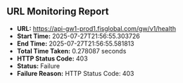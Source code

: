 ## URL Monitoring Report

- **URL:** https://api-gw1-prod1.fisglobal.com/gw/v1/health
- **Start Time:** 2025-07-27T21:56:55.303726
- **End Time:** 2025-07-27T21:56:55.581813
- **Total Time Taken:** 0.278087 seconds
- **HTTP Status Code:** 403
- **Status:** Failure
- **Failure Reason:** HTTP Status Code: 403
